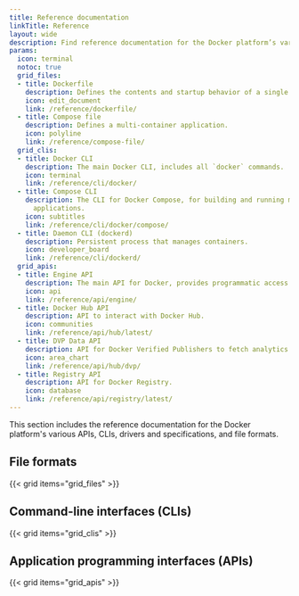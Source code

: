 ```yaml
---
title: Reference documentation
linkTitle: Reference
layout: wide
description: Find reference documentation for the Docker platform’s various APIs, CLIs, and file formats
params:
  icon: terminal
  notoc: true
  grid_files:
  - title: Dockerfile
    description: Defines the contents and startup behavior of a single container.
    icon: edit_document
    link: /reference/dockerfile/
  - title: Compose file
    description: Defines a multi-container application.
    icon: polyline
    link: /reference/compose-file/
  grid_clis:
  - title: Docker CLI
    description: The main Docker CLI, includes all `docker` commands.
    icon: terminal
    link: /reference/cli/docker/
  - title: Compose CLI
    description: The CLI for Docker Compose, for building and running multi-container
      applications.
    icon: subtitles
    link: /reference/cli/docker/compose/
  - title: Daemon CLI (dockerd)
    description: Persistent process that manages containers.
    icon: developer_board
    link: /reference/cli/dockerd/
  grid_apis:
  - title: Engine API
    description: The main API for Docker, provides programmatic access to a daemon.
    icon: api
    link: /reference/api/engine/
  - title: Docker Hub API
    description: API to interact with Docker Hub.
    icon: communities
    link: /reference/api/hub/latest/
  - title: DVP Data API
    description: API for Docker Verified Publishers to fetch analytics data.
    icon: area_chart
    link: /reference/api/hub/dvp/
  - title: Registry API
    description: API for Docker Registry.
    icon: database
    link: /reference/api/registry/latest/
---
```


This section includes the reference documentation for the Docker platform's
various APIs, CLIs, drivers and specifications, and file formats.

## File formats

{{< grid items="grid_files" >}}

## Command-line interfaces (CLIs)

{{< grid items="grid_clis" >}}

## Application programming interfaces (APIs)

{{< grid items="grid_apis" >}}
